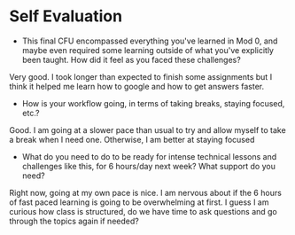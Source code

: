 # Self Evaluation

- This final CFU encompassed everything you've learned in Mod 0, and maybe even required some learning outside of what you've explicitly been taught. How did it feel as you faced these challenges?

Very good. I took longer than expected to finish some assignments but I think it helped me learn how to google and how to get answers faster.

- How is your workflow going, in terms of taking breaks, staying focused, etc.?

Good. I am going at a slower pace than usual to try and allow myself to take a break when I need one. Otherwise, I am better at staying focused

- What do you need to do to be ready for intense technical lessons and challenges like this, for 6 hours/day next week? What support do you need?

Right now, going at my own pace is nice. I am nervous about if the 6 hours of fast paced learning is going to be overwhelming at first. I guess I am curious how class is structured, do we have time to ask questions and go through the topics again if needed? 
